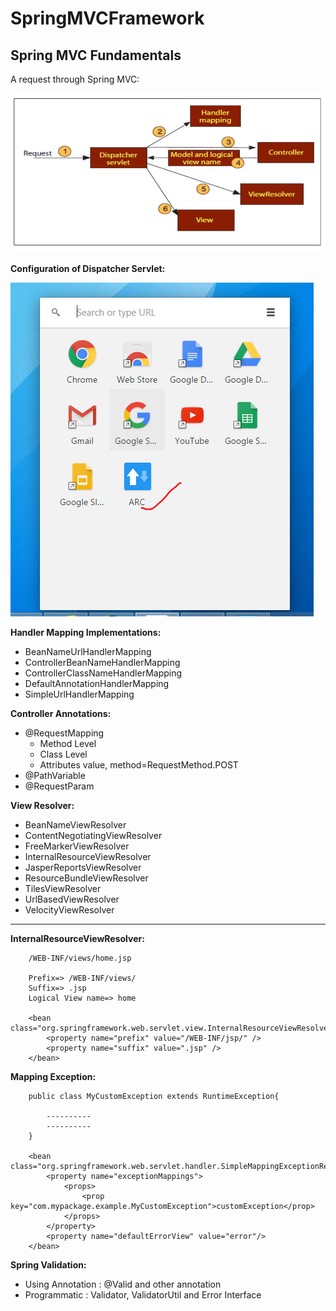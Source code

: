 # SpringMVCFramework

Spring MVC Fundamentals
------------------------
<p> A request through Spring MVC: </p>

![alt tag](https://github.com/sendkumaranil/SpringMVCFramework/blob/master/mvc_control_flow.png)

<b>Configuration of Dispatcher Servlet:</b><br>

![alt tag](https://github.com/sendkumaranil/DesignPatternsExample/blob/master/Chrome_Advance_RestClient.PNG)

<b>Handler Mapping Implementations:</b><br>
<ul>
	<li>BeanNameUrlHandlerMapping</li>
	<li>ControllerBeanNameHandlerMapping</li>
	<li>ControllerClassNameHandlerMapping</li>
	<li>DefaultAnnotationHandlerMapping</li>
	<li>SimpleUrlHandlerMapping</li>
</ul>

<b>Controller Annotations:</b><br>
<ul>
	<li>@RequestMapping
		<ul>
			<li>Method Level</li>
			<li>Class Level</li>
			<li>Attributes value, method=RequestMethod.POST</li>
		</ul>
	</li>
	<li>@PathVariable</li>
	<li>@RequestParam</li>
</ul>

<b>View Resolver:</b><br>
<ul>
	<li>BeanNameViewResolver</li>
	<li>ContentNegotiatingViewResolver</li>
	<li>FreeMarkerViewResolver</li>
	<li>InternalResourceViewResolver</li>
	<li>JasperReportsViewResolver</li>
	<li>ResourceBundleViewResolver</li>
	<li>TilesViewResolver</li>
	<li>UrlBasedViewResolver</li>
	<li>VelocityViewResolver</li>
</ul>
<hr>
<b>InternalResourceViewResolver:</b><br>

		/WEB-INF/views/home.jsp
		
		Prefix=> /WEB-INF/views/
		Suffix=> .jsp
		Logical View name=> home
		
		<bean class="org.springframework.web.servlet.view.InternalResourceViewResolver">
			<property name="prefix" value="/WEB-INF/jsp/" />
			<property name="suffix" value=".jsp" />
		</bean>
		
<b>Mapping Exception:</b><br>

		public class MyCustomException extends RuntimeException{
			
			----------
			----------
		}
		
		<bean class="org.springframework.web.servlet.handler.SimpleMappingExceptionResolver">
			<property name="exceptionMappings">
				<props>
					<prop key="com.mypackage.example.MyCustomException">customException</prop>
				</props>
			</property>
			<property name="defaultErrorView" value="error"/>
		</bean>
		

<b>Spring Validation:</b><br>
<ul>
	<li>Using Annotation : @Valid and other annotation</li>
	<li>Programmatic : Validator, ValidatorUtil and Error Interface</li>
</ul>

